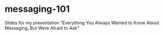 # messaging-101
Slides for my presentation "Everything You Always Wanted to Know About Messaging, But Were Afraid to Ask"
